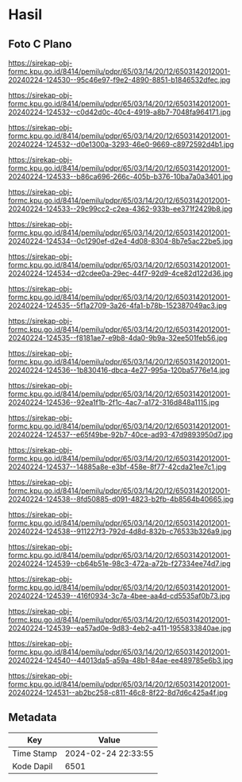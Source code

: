 # Hasil

## Foto C Plano

https://sirekap-obj-formc.kpu.go.id/8414/pemilu/pdpr/65/03/14/20/12/6503142012001-20240224-124530--95c46e97-f9e2-4890-8851-b1846532dfec.jpg

https://sirekap-obj-formc.kpu.go.id/8414/pemilu/pdpr/65/03/14/20/12/6503142012001-20240224-124532--c0d42d0c-40c4-4919-a8b7-7048fa964171.jpg

https://sirekap-obj-formc.kpu.go.id/8414/pemilu/pdpr/65/03/14/20/12/6503142012001-20240224-124532--d0e1300a-3293-46e0-9669-c8972592d4b1.jpg

https://sirekap-obj-formc.kpu.go.id/8414/pemilu/pdpr/65/03/14/20/12/6503142012001-20240224-124533--b86ca696-266c-405b-b376-10ba7a0a3401.jpg

https://sirekap-obj-formc.kpu.go.id/8414/pemilu/pdpr/65/03/14/20/12/6503142012001-20240224-124533--29c99cc2-c2ea-4362-933b-ee371f2429b8.jpg

https://sirekap-obj-formc.kpu.go.id/8414/pemilu/pdpr/65/03/14/20/12/6503142012001-20240224-124534--0c1290ef-d2e4-4d08-8304-8b7e5ac22be5.jpg

https://sirekap-obj-formc.kpu.go.id/8414/pemilu/pdpr/65/03/14/20/12/6503142012001-20240224-124534--d2cdee0a-29ec-44f7-92d9-4ce82d122d36.jpg

https://sirekap-obj-formc.kpu.go.id/8414/pemilu/pdpr/65/03/14/20/12/6503142012001-20240224-124535--5f1a2709-3a26-4fa1-b78b-152387049ac3.jpg

https://sirekap-obj-formc.kpu.go.id/8414/pemilu/pdpr/65/03/14/20/12/6503142012001-20240224-124535--f8181ae7-e9b8-4da0-9b9a-32ee501feb56.jpg

https://sirekap-obj-formc.kpu.go.id/8414/pemilu/pdpr/65/03/14/20/12/6503142012001-20240224-124536--1b830416-dbca-4e27-995a-120ba5776e14.jpg

https://sirekap-obj-formc.kpu.go.id/8414/pemilu/pdpr/65/03/14/20/12/6503142012001-20240224-124536--92ea1f1b-2f1c-4ac7-a172-316d848a1115.jpg

https://sirekap-obj-formc.kpu.go.id/8414/pemilu/pdpr/65/03/14/20/12/6503142012001-20240224-124537--e65f49be-92b7-40ce-ad93-47d9893950d7.jpg

https://sirekap-obj-formc.kpu.go.id/8414/pemilu/pdpr/65/03/14/20/12/6503142012001-20240224-124537--14885a8e-e3bf-458e-8f77-42cda21ee7c1.jpg

https://sirekap-obj-formc.kpu.go.id/8414/pemilu/pdpr/65/03/14/20/12/6503142012001-20240224-124538--8fd50885-d091-4823-b2fb-4b8564b40665.jpg

https://sirekap-obj-formc.kpu.go.id/8414/pemilu/pdpr/65/03/14/20/12/6503142012001-20240224-124538--911227f3-792d-4d8d-832b-c76533b326a9.jpg

https://sirekap-obj-formc.kpu.go.id/8414/pemilu/pdpr/65/03/14/20/12/6503142012001-20240224-124539--cb64b51e-98c3-472a-a72b-f27334ee74d7.jpg

https://sirekap-obj-formc.kpu.go.id/8414/pemilu/pdpr/65/03/14/20/12/6503142012001-20240224-124539--416f0934-3c7a-4bee-aa4d-cd5535af0b73.jpg

https://sirekap-obj-formc.kpu.go.id/8414/pemilu/pdpr/65/03/14/20/12/6503142012001-20240224-124539--ea57ad0e-9d83-4eb2-a411-1955833840ae.jpg

https://sirekap-obj-formc.kpu.go.id/8414/pemilu/pdpr/65/03/14/20/12/6503142012001-20240224-124540--44013da5-a59a-48b1-84ae-ee489785e6b3.jpg

https://sirekap-obj-formc.kpu.go.id/8414/pemilu/pdpr/65/03/14/20/12/6503142012001-20240224-124531--ab2bc258-c811-46c8-8f22-8d7d6c425a4f.jpg


## Metadata

| Key        | Value               |
| ---------- | ------------------- |
| Time Stamp | 2024-02-24 22:33:55 |
| Kode Dapil | 6501                |



